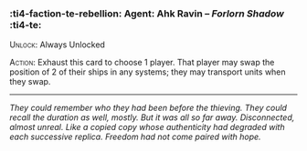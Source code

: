 ### :ti4-faction-te-rebellion: **Agent**: Ahk Ravin – _Forlorn Shadow_ :ti4-te:

<span style="font-variant:small-caps;">Unlock</span>: Always Unlocked

<span style="font-variant:small-caps;">Action</span>: Exhaust this card to choose 1 player.
That player may swap the position of 2 of their ships in any systems; they may transport units when they swap.

---

*They could remember who they had been before the thieving.
They could recall the duration as well, mostly.
But it was all so far away.
Disconnected, almost unreal.
Like a copied copy whose authenticity had degraded with each successive replica.
Freedom had not come paired with hope.*
